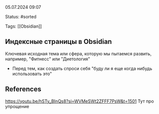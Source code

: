 05.07.2024 09:07

Status: #sorted  

Tags: [[Obsidian]]

## Индексные страницы в Obsidian
Ключевая исходная тема или сфера, которую мы пытаемся развить, например, "Фитнесс" или "Диетология"

- Перед тем, как создать спроси себя "буду ли я еще когда нибудь использовать это"


## References
https://youtu.be/hSTy_BInQs8?si=WVMeSWt2ZFFF7PsW&t=1501
Тут про упрощение


